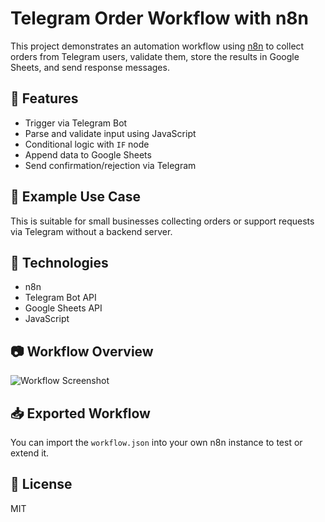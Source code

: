 # Telegram Order Workflow with n8n

This project demonstrates an automation workflow using [n8n](https://n8n.io) to collect orders from Telegram users, validate them, store the results in Google Sheets, and send response messages.

## 📌 Features
- Trigger via Telegram Bot
- Parse and validate input using JavaScript
- Conditional logic with `IF` node
- Append data to Google Sheets
- Send confirmation/rejection via Telegram

## 🧠 Example Use Case
This is suitable for small businesses collecting orders or support requests via Telegram without a backend server.

## 🔧 Technologies
- n8n
- Telegram Bot API
- Google Sheets API
- JavaScript

## 📷 Workflow Overview
![Workflow Screenshot](./assets/united.jpg)

## 📥 Exported Workflow
You can import the `workflow.json` into your own n8n instance to test or extend it.

## 📜 License
MIT

